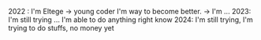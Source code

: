 2022 : I'm Eltege -> young coder I'm way to become better.
-> I'm ...
2023: I'm still trying ... I'm able to do anything right know
2024: I'm still trying, I'm trying to do stuffs, no money yet
